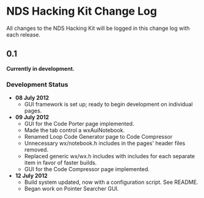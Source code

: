 # NDS Hacking Kit Change Log

All changes to the NDS Hacking Kit will be logged in this change log with each
release.

## 0.1

**Currently in development.**

### Development Status

 + **08 July 2012**
   + GUI framework is set up; ready to begin development on individual pages.
 + **09 July 2012**
   + GUI for the Code Porter page implemented.
   + Made the tab control a wxAuiNotebook.
   + Renamed Loop Code Generator page to Code Compressor
   + Unnecessary wx/notebook.h includes in the pages' header files removed.
   + Replaced generic wx/wx.h includes with includes for each separate item
     in favor of faster builds.
   + GUI for the Code Compressor page implemented.
 + **12 July 2012**
   + Build system updated, now with a configuration script. See README.
   + Began work on Pointer Searcher GUI.

